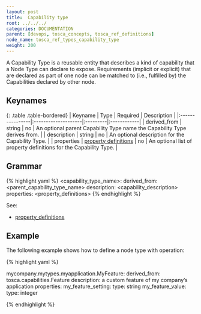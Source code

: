 ```yaml
---
layout: post
title:  Capability type
root: ../../../
categories: DOCUMENTATION
parent: [devops, tosca_concepts, tosca_ref_definitions]
node_name: tosca_ref_types_capability_type
weight: 200
---
```


A Capability Type is a reusable entity that describes a kind of capability that a Node Type can declare to expose.  Requirements (implicit or explicit) that are declared as part of one node can be matched to (i.e., fulfilled by) the Capabilities declared by other node.

## Keynames

{: .table .table-bordered}
| Keyname         | Type                | Required | Description |
|:----------------|:--------------------|:---------|:------------|
| derived_from | string | no | An optional parent Capability Type name the Capability Type derives from. |
| description | string | no | An optional description for the Capability Type. |
| properties | [property definitions](#/documentation/devops_guide/tosca_grammar/property_definition.html) | no | An optional list of property definitions for the Capability Type. |

## Grammar

{% highlight yaml %}
<capability_type_name>:
  derived_from: <parent_capability_type_name>
  description: <capability_description>
  properties:
    <property_definitions>
{% endhighlight %}

See:

- [property_definitions](#/documentation/devops_guide/tosca_grammar/property_definition.html)

## Example

The following example shows how to define a node type with operation:

{% highlight yaml %}

mycompany.mytypes.myapplication.MyFeature:
  derived_from: tosca.capabilities.Feature
  description: a custom feature of my company’s application
  properties:
    my_feature_setting:
      type: string
    my_feature_value:
      type: integer

{% endhighlight %}
